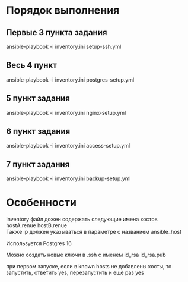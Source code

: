# Порядок выполнения  
## Первые 3 пункта задания  
ansible-playbook -i inventory.ini setup-ssh.yml

## Весь 4 пункт  
ansible-playbook -i inventory.ini postgres-setup.yml

## 5 пункт задания  
ansible-playbook -i inventory.ini nginx-setup.yml

## 6 пункт задания  
ansible-playbook -i inventory.ini access-setup.yml

## 7 пункт задания  
ansible-playbook -i inventory.ini backup-setup.yml

# Особенности  
inventory файл дожен содержать следующие имена хостов  
hostA.renue 
hostB.renue  
Также ip должен указываться в параметре с названием ansible_host  

Используется Postgres 16  

Можно создать новые ключи в .ssh с именем id_rsa id_rsa.pub  

при первом запуске, если в known hosts не добавлены хосты, то запустить, ответить yes, перезапустить и ещё раз yes
